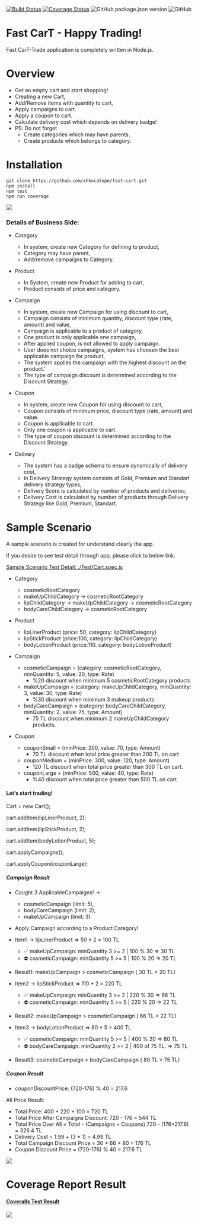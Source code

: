 [![Build Status](https://travis-ci.org/xhkocatepe/fast-cart.svg?branch=master)](https://travis-ci.org/xhkocatepe/fast-cart) [![Coverage Status](https://coveralls.io/repos/github/xhkocatepe/fast-cart/badge.svg?branch=master)](https://coveralls.io/github/xhkocatepe/fast-cart?branch=master) ![GitHub package.json version](https://img.shields.io/github/package-json/v/xhkocatepe/fast-cart)  ![GitHub](https://img.shields.io/github/license/xhkocatepe/fast-cart) 
# Fast CarT -  Happy Trading! 

Fast CarT-Trade application is completely written in Node.js.

# Overview
* Get an empty cart and start shopping!
* Creating a new Cart,
* Add/Remove items with quantity to cart, 
* Apply campaigns to cart. 
* Apply a coupon to cart. 
* Calculate delivery cost which depends on delivery badge!
* PS: Do not forget 
    * Create categories which may have parents.
    * Create products which belongs to category.
    
# Installation

```
git clone https://github.com/xhkocatepe/fast-cart.git
npm install
npm test
npm run coverage
```

![](./images/coverage.gif)


### Details of Business Side:
- Category
    - In system, create new Category for defining to product,
    - Category may have parent,
    - Add/remove campaigns to Category. 
- Product
    - In System, create new Product for adding to cart,
    - Product consists of price and category.

- Campaign
    - In system, create new Campaign for using discount to cart,
    - Campaign consists of minimum quantity, discount type (rate, amount) and value,
    - Campaign is applicable to a product of category,
    - One product is only applicable one campaign,
    - After applied coupon, is not allowed to apply campaign.
    - User does not choice campaigns, system has choosen the best applicable campaign for product,
    - The system applies the campaign with the highest discount on the product.’
    - The type of campaign discount is determined according to the Discount Strategy.

- Coupon
    - In system, create new Coupon for using discount to cart,
    - Coupon consists of minimum price, discount type (rate, amount) and value.
    - Coupon is applicable to cart.
    - Only one coupon is applicable to cart.
    - The type of coupon discount is determined according to the Discount Strategy.

- Delivery
    - The system has a badge schema to ensure dynamically of delivery cost,
    - In Delivery Strategy system consists of Gold, Premium and Standart delivery strategy types,
    - Delivery Score is calculated by number of products and deliveries, 
    - Delivery Cost is calculated by number of products through Delivery Strategy like Gold, Premium, Standart.
    
# Sample Scenario 
A sample scenario is created for understand clearly the app.

If you desire to see test detail through app, please click to below link.

[Sample Scenario Test Detail: ./Test/Cart.spec.js ](https://github.com/xhkocatepe/fast-cart/blob/177bbac44b14fba5376a12616e0991a7d41c6e8d/Test/Cart.spec.js#L55)
- Category
    - cosmeticRootCategory
    - makeUpChildCategory -> cosmeticRootCategory
    - lipChildCategory -> makeUpChildCategory -> cosmeticRootCategory
    - bodyCareChildCategory -> cosmeticRootCategory

- Product
    - lipLinerProduct (price: 50, category: lipChildCategory)
    - lipStickProduct (price:100, category: lipChildCategory)
    - bodyLotionProduct (price:110. category: bodyLotionProduct)


- Campaign
    - cosmeticCampaign = (category: cosmeticRootCategory, minQuantity: 5, value: 20, type: Rate)
        - %20 discount when minimum 5 cosmeticRootCategory products
    - makeUpCampaign = (category: makeUpChildCategory, minQuantity: 3, value: 30, type: Rate) 
        - %30 discount when minimum 3 makeup products
    - bodyCareCampaign = (category: bodyCareChildCategory, minQuantity: 2, value: 75, type: Amount)
        - 75 TL discount when minimum 2 makeUpChildCategory products.

- Coupon
    - couponSmall = (minPrice: 200, value: 70, type: Amount)
        - 70 TL discount when total price greater than 200 TL on cart
    - couponMedium =  (minPrice: 300, value: 120, type: Amount)
        - 120 TL discount when total price greater than 300 TL on cart. 
    - couponLarge =  (minPrice: 500, value: 40, type: Rate)
        - %40 discount when total price greater than 500 TL on cart

#### Let’s start trading!

Cart = new Cart();

cart.addItem(lipLinerProduct, 2);

cart.addItem(lipStickProduct, 2);

cart.addItem(bodyLotionProduct, 5);

cart.applyCampaigns();

cart.applyCoupon(couponLarge);


##### Campaign Result
- Caught 3 ApplicableCampaigns! -> 
    - cosmeticCampaign (limit: 5),
    - bodyCareCampaign (limit: 2),
    - makeUpCampaign (limit: 3)
- Apply Campaign according to a Product Category!
- Item1 -> lipLinerProduct  => 50 * 2 = 100 TL
    - ✅ makeUpCampaign:      minQuantity 3 >= 2 | 100 % 30              => 30 TL
    - ⛔ cosmeticCampaign:    minQuantity 5 >= 5 | 100 % 20               => 20 TL
- Result1:  makeUpCampaign  > cosmeticCampaign ( 30 TL > 20 TL)

- Item2 -> lipStickProduct => 110 * 2 = 220 TL
    - ✅ makeUpCampaign:      minQuantity 3 >= 2 | 220 % 30             => 66 TL
    - ⛔ cosmeticCampaign:    minQuantity 5 >= 5 | 220 % 20             => 22 TL
- Result2: makeUpCampaign  > cosmeticCampaign ( 66 TL > 22 TL) 
- Item3 -> bodyLotionProduct => 80 * 5 = 400 TL
    - ✅ cosmeticCampaign:    minQuantity 5 >= 5 | 400 % 20           => 80 TL
    - ⛔ bodyCareCampaign:    minQuantity 2 >= 2 | 400 of 75 TL.   => 75 TL
- Result3:  cosmeticCampaign > bodyCareCampaign ( 80 TL > 75 TL)

##### Coupon Result
- couponDiscountPrice: (720-176) % 40 = 217.6

All Price Result:

- Total Price: 400 + 220 + 100 = 720 TL
- Total Price After Campaigns Discount: 720 - 176 = 544 TL
- Total Price Over All = Total - (Campaigns + Coupons)  720 - (176+217.6) = 326.4 TL
- Delivery Cost = 1.99 + (3 * 1) = 4.99 TL
- Total Campaign Discount Price = 30 + 66 + 80 = 176 TL
- Coupon Discount Price =  (720-176) % 40 = 217.6 TL

![](./images/overall-case.png)

# Coverage Report Result

#### [Coveralls Test Result](https://coveralls.io/github/xhkocatepe/fast-cart) 

![](./images/code-coverage.png)
